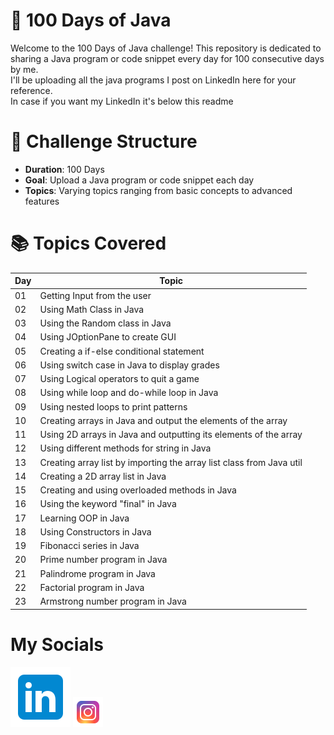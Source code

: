 # 💯 100 Days of Java
Welcome to the 100 Days of Java challenge! This repository is dedicated to sharing a Java program or code snippet every day for 100 consecutive days by me.\
I'll be uploading all the java programs I post on LinkedIn here for your reference.\
In case if you want my LinkedIn it's below this readme

# 📅 Challenge Structure
- **Duration**: 100 Days
- **Goal**: Upload a Java program or code snippet each day
- **Topics**: Varying topics ranging from basic concepts to advanced features

# 📚 Topics Covered
| Day | Topic                        |
|-----|------------------------------|
| 01  | Getting Input from the user  |
| 02  | Using Math Class in Java     |
| 03  | Using the Random class in Java|
| 04  | Using JOptionPane to create GUI|
| 05  | Creating a if-else conditional statement|
| 06  | Using switch case in Java to display grades |
| 07  | Using Logical operators to quit a game  |
| 08  | Using while loop and do-while loop in Java  |
| 09  | Using nested loops to print patterns  |
| 10  | Creating arrays in Java and output the elements of the array |
| 11  | Using 2D arrays in Java and outputting its elements of the array |
| 12  | Using different methods for string in Java |
| 13  | Creating array list by importing the array list class from Java util |
| 14  | Creating a 2D array list in Java  |
| 15  | Creating and using overloaded methods in Java  |
| 16  | Using the keyword "final" in Java  |
| 17  | Learning OOP in Java  |
| 18  | Using Constructors in Java  |
| 19  | Fibonacci series in Java  |
| 20  | Prime number program in Java  |
| 21  | Palindrome program in Java  |
| 22  | Factorial program in Java  |
| 23  | Armstrong number program in Java  |
# My Socials
[![LinkedIn](linkedin.svg)](https://www.linkedin.com/in/amiitesh-pradeep-kumar-582bb831a/)
[![Instagram](instagram.png)](https://www.instagram.com/tspamiitesh/)

